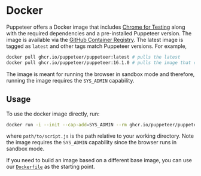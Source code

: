 # Docker

Puppeteer offers a Docker image that includes [Chrome for Testing](https://developer.chrome.com/blog/chrome-for-testing/) along with the required
dependencies and a pre-installed Puppeteer version. The image is available via
the
[GitHub Container Registry](https://github.com/puppeteer/puppeteer/pkgs/container/puppeteer).
The latest image is tagged as `latest` and other tags match Puppeteer versions.
For example,

```bash
docker pull ghcr.io/puppeteer/puppeteer:latest # pulls the latest
docker pull ghcr.io/puppeteer/puppeteer:16.1.0 # pulls the image that contains Puppeteer v16.1.0
```

The image is meant for running the browser in sandbox mode and therefore,
running the image requires the `SYS_ADMIN` capability.

## Usage

To use the docker image directly, run:

```bash
docker run -i --init --cap-add=SYS_ADMIN --rm ghcr.io/puppeteer/puppeteer:latest node -e "$(cat path/to/script.js)"
```

where `path/to/script.js` is the path relative to your working directory. Note
the image requires the `SYS_ADMIN` capability since the browser runs in sandbox
mode.

If you need to build an image based on a different base image, you can use our
[`Dockerfile`](https://github.com/puppeteer/puppeteer/blob/main/docker/Dockerfile)
as the starting point.
